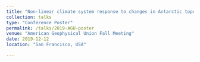 ```yaml
---
title: "Non-linear climate system response to changes in Antarctic topography"
collection: talks
type: "Conference Poster"
permalink: /talks/2019-AGU-poster
venue: "American Geophysical Union Fall Meeting"
date: 2019-12-12
location: "San Francisco, USA"

---
```


